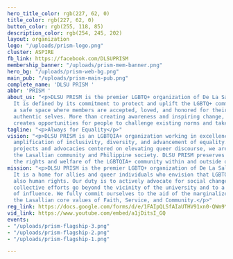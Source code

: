 ```yaml
---
hero_title_color: rgb(227, 62, 0)
title_color: rgb(227, 62, 0)
button_color: rgb(255, 118, 85)
description_color: rgb(254, 245, 202)
layout: organization
logo: "/uploads/prism-logo.png"
cluster: ASPIRE
fb_link: https://facebook.com/DLSUPRISM
membership_banner: "/uploads/prism-mem-banner.png"
hero_bg: "/uploads/prism-web-bg.png"
main_pub: "/uploads/prism-main-pub.png"
complete_name: 'DLSU PRISM '
abbr: 'PRISM '
about_us: "<p>DLSU PRISM is the premier LGBTQ+ organization of De La Salle University.
  It is defined by its commitment to protect and uplift the LGBTQ+ community by creating
  a safe space where members are accepted, loved, and honored for their unique and
  authentic selves. More than creating awareness and inspiring change, DLSU PRISM
  creates opportunities for people to challenge existing norms and take real action.</p>"
tagline: "<p>Always for Equality</p>"
vision: "<p>DLSU PRISM is an LGBTQIA+ organization working in excellence towards the
  amplification of inclusivity, diversity, and advancement of equality. Through our
  projects and advocacies centered on elevating queer discourse, we are able to serve
  the Lasallian community and Philippine society. DLSU PRISM preserves and protects
  the rights and welfare of the LGBTQIA+ community within and outside of the University.</p>"
mission: "<p>DLSU PRISM is the premier LGBTQ+ organization of De La Salle University.
  It is a home for allies and queer individuals who envision that LGBTQ+ rights are
  also human rights. Our duty is to actively advocate for social change whereas our
  collective efforts go beyond the vicinity of the university and to a wider range
  of influence. We fully commit ourselves to the aid of the marginalized, united by
  the Lasallian core values of Faith, Service, and Community.</p>"
reg_link: https://docs.google.com/forms/d/e/1FAIpQLSfAIaUTHV91xn0-QWm9YfxfH0S6ucDf6TstOpGIw2P0zhYpMA/viewform?usp=sf_link
vid_link: https://www.youtube.com/embed/a1jDitsI_GQ
events:
- "/uploads/prism-flagship-3.png"
- "/uploads/prism-flagship-2.png"
- "/uploads/prism-flagship-1.png"

---
```

